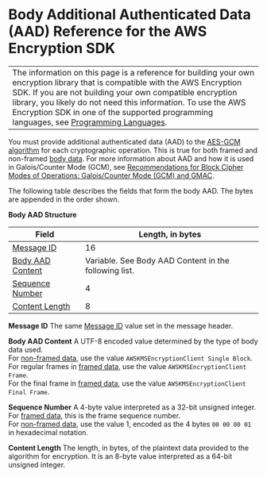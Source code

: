 # Body Additional Authenticated Data \(AAD\) Reference for the AWS Encryption SDK<a name="body-aad-reference"></a>


|  | 
| --- |
|  The information on this page is a reference for building your own encryption library that is compatible with the AWS Encryption SDK\. If you are not building your own compatible encryption library, you likely do not need this information\. To use the AWS Encryption SDK in one of the supported programming languages, see [Programming Languages](programming-languages.md)\.  | 

You must provide additional authenticated data \(AAD\) to the [AES\-GCM algorithm](algorithms-reference.md) for each cryptographic operation\. This is true for both framed and non\-framed [body data](message-format.md#body-structure)\. For more information about AAD and how it is used in Galois/Counter Mode \(GCM\), see [Recommendations for Block Cipher Modes of Operations: Galois/Counter Mode \(GCM\) and GMAC](https://nvlpubs.nist.gov/nistpubs/Legacy/SP/nistspecialpublication800-38d.pdf)\.

The following table describes the fields that form the body AAD\. The bytes are appended in the order shown\.


**Body AAD Structure**  

| Field | Length, in bytes | 
| --- | --- | 
| [Message ID](#body-aad-message-id) | 16 | 
| [Body AAD Content](#body-aad-content) | Variable\. See Body AAD Content in the following list\. | 
| [Sequence Number](#body-aad-sequence-number) | 4 | 
| [Content Length](#body-aad-content-length) | 8 | 

**Message ID**  <a name="body-aad-message-id"></a>
The same [Message ID](message-format.md#header-message-id) value set in the message header\.

**Body AAD Content**  <a name="body-aad-content"></a>
A UTF\-8 encoded value determined by the type of body data used\.  
For [non\-framed data](message-format.md#body-no-framing), use the value `AWSKMSEncryptionClient Single Block`\.  
For regular frames in [framed data](message-format.md#body-framing), use the value `AWSKMSEncryptionClient Frame`\.  
For the final frame in [framed data](message-format.md#body-framing), use the value `AWSKMSEncryptionClient Final Frame`\.

**Sequence Number**  <a name="body-aad-sequence-number"></a>
A 4\-byte value interpreted as a 32\-bit unsigned integer\.  
For [framed data](message-format.md#body-framing), this is the frame sequence number\.  
For [non\-framed data](message-format.md#body-no-framing), use the value 1, encoded as the 4 bytes `00 00 00 01` in hexadecimal notation\.

**Content Length**  <a name="body-aad-content-length"></a>
The length, in bytes, of the plaintext data provided to the algorithm for encryption\. It is an 8\-byte value interpreted as a 64\-bit unsigned integer\.